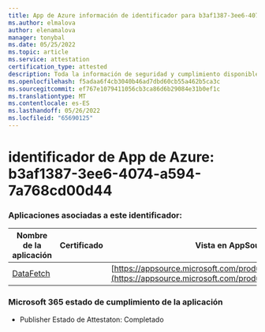 ```yaml
---
title: App de Azure información de identificador para b3af1387-3ee6-4074-a594-7a768cd00d44
ms.author: elmalova
author: elenamalova
manager: tonybal
ms.date: 05/25/2022
ms.topic: article
ms.service: attestation
certification_type: attested
description: Toda la información de seguridad y cumplimiento disponible para b3af1387-3ee6-4074-a594-7a768cd00d44.
ms.openlocfilehash: f5adaa6f4cb3040b46ad7dbd60cb55a462b5ca3c
ms.sourcegitcommit: ef767e1079411056cb3ca86d6b29084e31b0ef1c
ms.translationtype: MT
ms.contentlocale: es-ES
ms.lasthandoff: 05/26/2022
ms.locfileid: "65690125"
---
```

# <a name="azure-app-id-b3af1387-3ee6-4074-a594-7a768cd00d44"></a>identificador de App de Azure: b3af1387-3ee6-4074-a594-7a768cd00d44


### <a name="apps-associated-with-this-id"></a>Aplicaciones asociadas a este identificador:
| **Nombre de la aplicación** | **Certificado** | **Vista en AppSource** |
|--------------|---------------|-----------------------|
| [DataFetch](../forward/WA200003961.md) |  | [https://appsource.microsoft.com/product/office/WA200003961](https://appsource.microsoft.com/product/office/WA200003961) |

### <a name="microsoft-365-app-compliance-status"></a>Microsoft 365 estado de cumplimiento de la aplicación
- Publisher Estado de Attestaton: Completado

